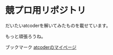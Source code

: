# 競プロ用リポジトリ
だいたいatcoderを解いてみたものを載せています。

もっと頑張ろうね。

ブックマーク
[atcoderのマイページ](https://atcoder.jp/users/Amatsubame)
